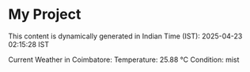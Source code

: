 # My Project

This content is dynamically generated in Indian Time (IST): 2025-04-23 02:15:28 IST


Current Weather in Coimbatore:
Temperature: 25.88 °C
Condition: mist
